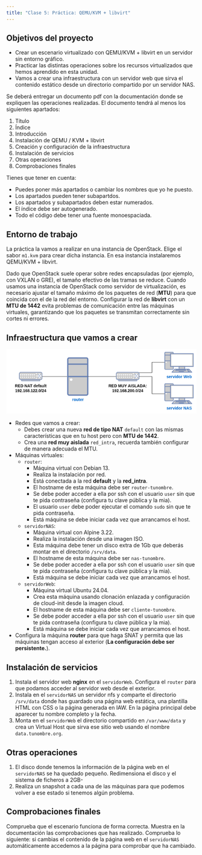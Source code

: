 ```yaml
---
title: "Clase 5: Práctica: QEMU/KVM + libvirt"
---
```


## Objetivos del proyecto

* Crear un escenario virtualizado con QEMU/KVM + libvirt en un servidor sin entorno gráfico.
* Practicar las distintas operaciones sobre los recursos virtualizados que hemos aprendido en esta unidad.
* Vamos a crear una infraestructura con un servidor web que sirva el contenido estático desde un directorio compartido por un servidor NAS.

Se deberá entregar un documento pdf con la documentación donde se expliquen las operaciones realizadas. El documento tendrá al menos los siguientes apartados:

1. Título
2. Índice
3. Introducción
4. Instalación de QEMU / KVM + libvirt
5. Creación y configuración de la infraestructura
6. Instalación de servicios
7. Otras operaciones
8. Comprobaciones finales

Tienes que tener en cuenta:

* Puedes poner más apartados o cambiar los nombres que yo he puesto.
* Los apartados pueden tener subapartdos.
* Los apartados y subapartados deben estar numerados.
* El índice debe ser autogenerado.
* Todo el código debe tener una fuente monoespaciada.


## Entorno de trabajo

La práctica la vamos a realizar en una instancia de OpenStack. Elige el sabor `m1.kvm` para crear dicha instancia. En esa instancia instalaremos QEMU/KVM + libvirt.

Dado que OpenStack suele operar sobre redes encapsuladas (por ejemplo, con VXLAN o GRE), el tamaño efectivo de las tramas se reduce. Cuando usamos una instancia de OpenStack como servidor de virtualización, es necesario ajustar el tamaño máximo de los paquetes de red (**MTU**) para que coincida con el de la red del entorno. Configurar la red de **libvirt** con un **MTU de 1442** evita problemas de comunicación entre las máquinas virtuales, garantizando que los paquetes se transmitan correctamente sin cortes ni errores.


## Infraestructura que vamos a crear

![esuqema](img/practica.png)

* Redes que vamos a crear:
	* Debes crear una nueva **red de tipo NAT** `default` con las mismas características que en tu host pero con **MTU de 1442**.
	* Crea una **red muy aislada** `red_intra`, recuerda también configurar de manera adecuada el MTU.
* Máquinas virtuales:
	* `router`:
		* Máquina virtual con Debian 13.
		* Realiza la instalación por red.
		* Está conectada a la red **default** y la **red_intra**.
		* El hostname de esta máquina debe ser `router-tunombre`.
		* Se debe poder acceder a ella por ssh con el usuario `user` sin que te pida contraseña (configura tu clave pública y la mia).
    	* El usuario `user` debe poder ejecutar el comando `sudo` sin que te pida contraseña.
		* Está máquina se debe iniciar cada vez que arrancamos el host.
	* `servidorNAS`:
		* Máquina virtual con Alpine 3.22.
		* Realiza la instalación desde una imagen ISO.
		* Esta máquina debe tener un disco extra de 1Gb que deberás montar en el directorio `/srv/data`.
		* El hostname de esta máquina debe ser `nas-tunombre`.
		* Se debe poder acceder a ella por ssh con el usuario `user` sin que te pida contraseña (configura tu clave pública y la mia).
		* Está máquina se debe iniciar cada vez que arrancamos el host.
	* `servidorWeb`:
		* Máquina virtual Ubuntu 24.04.
		* Crea esta máquina usando clonación enlazada y configuración de cloud-init desde la imagen cloud.
		* El hostname de esta máquina debe ser `cliente-tunombre`.
		* Se debe poder acceder a ella por ssh con el usuario `user` sin que te pida contraseña (configura tu clave pública y la mia).
    	* Está máquina se debe iniciar cada vez que arrancamos el host.
* Configura la máquina **router** para que haga SNAT y permita que las máquinas tengan acceso al exterior (**La configuración debe ser persistente.**). 


## Instalación de servicios

1. Instala el servidor web **nginx** en el `servidorWeb`. Configura el `router` para que podamos acceder al servidor web desde el exterior.
2. Instala en el `servidorNAS` un servidor nfs y comparte el directorio `/srv/data` donde has guardado una página web estática, una plantilla HTML con CSS o la página generada en IAW. En la página principal debe aparecer tu nombre completo y la fecha.
3. Monta en el `servidorWeb` el directorio compartido en `/var/www/data` y crea un Virtual Host que sirva ese sitio web usando el nombre `data.tunombre.org`.

## Otras operaciones

1. El disco donde tenemos la información de la página web en el `servidorNAS` se ha quedado pequeño. Redimensiona el disco y el sistema de ficheros a 2GB-
2. Realiza un snapshot a cada una de las máquinas para que podemos volver a ese estado si tenemos algún problema.


## Comprobaciones finales

Comprueba que el escenario funciona de forma correcta. Muestra en la documentación las comprobaciones que has realizado.
Comprueba lo siguiente: si cambias el contenido de la página web en el `servidorNAS` automáticamente accedemos a la página para comprobar que ha cambiado.